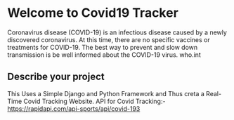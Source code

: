 # Welcome to Covid19 Tracker

Coronavirus disease (COVID-19) is an infectious disease caused by a newly discovered coronavirus. At this time, there are no specific vaccines or treatments for COVID-19. The best way to prevent and slow down transmission is be well informed about the COVID-19 virus. who.int

## Describe your project

This Uses a Simple Django and Python Framework and Thus creta a Real-Time Covid Tracking Website.
API for Covid Tracking:-https://rapidapi.com/api-sports/api/covid-193

